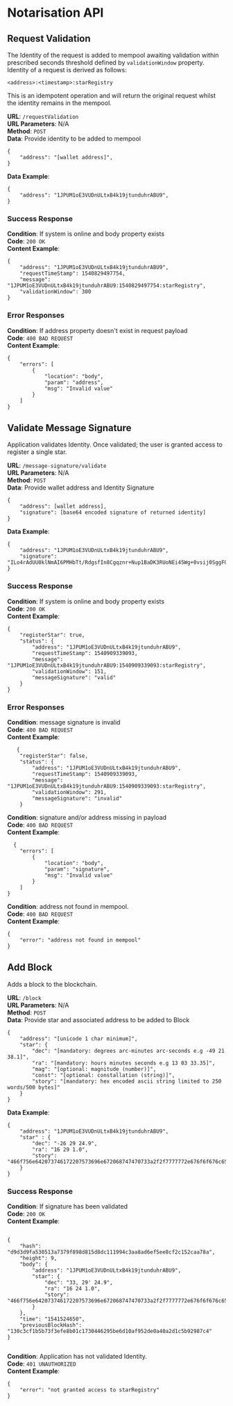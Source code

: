 # Notarisation API

## Request Validation

The Identity of the request is added to mempool awaiting validation within prescribed seconds threshold defined by `validationWindow` property.  Identity of a request is derived as follows:

`````
<address>:<timestamp>:starRegistry

`````

This is an idempotent operation and will return the original request whilst the identity remains in the mempool.
 
 
 **URL**: `/requestValidation`  
**URL Parameters**: N/A  
**Method**: `POST`  
**Data**:  Provide identity to be added to mempool 
 

```
{
	"address": "[wallet address]",
}
```  
**Data Example**:  
   
```
{
	"address": "1JPUM1oE3VUDnULtxB4k19jtunduhrABU9",
}
```
### Success Response

**Condition**: If system is online and body property exists  
**Code**: `200 OK`  
**Content Example**:  

```
{
    "address": "1JPUM1oE3VUDnULtxB4k19jtunduhrABU9",
    "requestTimeStamp": 1540829497754,
    "message": "1JPUM1oE3VUDnULtxB4k19jtunduhrABU9:1540829497754:starRegistry",
    "validationWindow": 300
}
```

### Error Responses

**Condition**: If address property doesn't exist in request payload  
**Code**: `400 BAD REQUEST`  
**Content Example**: 
    
```
{
    "errors": [
        {
            "location": "body",
            "param": "address",
            "msg": "Invalid value"
        }
    ]
}
```

## Validate Message Signature

Application validates Identity.  Once validated; the user is granted access to register a single star.

**URL**: `/message-signature/validate`  
**URL Parameters**: N/A  
**Method**: `POST`   
**Data**: Provide wallet address and Identity Signature


```
{
	"address": [wallet address],
	"signature": [base64 encoded signature of returned identity]
}

```

**Data Example**: 


```
{
	"address": "1JPUM1oE3VUDnULtxB4k19jtunduhrABU9",
	"signature": "ILo4rAdUU0klNmAI6PMHbTt/RdgsfIn8Cgqznr+Nup1BaDK3RUoNEi45Wg+0vsij0SggFO0IhN2HaqazIiR+xec="
}

```

### Success Response

**Condition**: If system is online and body property exists  
**Code**: `200 OK`  
**Content Example**:  

```
{
    "registerStar": true,
    "status": {
        "address": "1JPUM1oE3VUDnULtxB4k19jtunduhrABU9",
        "requestTimeStamp": 1540909339093,
        "message": "1JPUM1oE3VUDnULtxB4k19jtunduhrABU9:1540909339093:starRegistry",
        "validationWindow": 151,
        "messageSignature": "valid"
    }
}
```

### Error Responses

**Condition**: message signature is invalid  
**Code**: `400 BAD REQUEST`  
**Content Example**: 
    
```
   {
    "registerStar": false,
    "status": {
        "address": "1JPUM1oE3VUDnULtxB4k19jtunduhrABU9",
        "requestTimeStamp": 1540909339093,
        "message": "1JPUM1oE3VUDnULtxB4k19jtunduhrABU9:1540909339093:starRegistry",
        "validationWindow": 291,
        "messageSignature": "invalid"
    }
```

**Condition**: signature and/or address missing in payload  
**Code**: `400 BAD REQUEST`  
**Content Example**: 
    
```
  {
    "errors": [
        {
            "location": "body",
            "param": "signature",
            "msg": "Invalid value"
        }
    ]
}
```

**Condition**: address not found in mempool.    
**Code**: `400 BAD REQUEST`  
**Content Example**: 

```
{
	"error": "address not found in mempool"
}
```


## Add Block

Adds a block to the blockchain.

**URL**: `/block`  
**URL Parameters**: N/A  
**Method**: `POST`  
**Data**:  Provide star and associated address to be added to Block  

```
{
	"address": "[unicode 1 char minimum]",
	"star": {
		"dec": "[mandatory: degrees arc-minutes arc-seconds e.g -49 21 38.1]",
		"ra": "[mandatory: hours minutes seconds e.g 13 03 33.35]",
		"mag": "[optional: magnitude (number)]",
		"const": "[optional: constallation (string)]",
		"story": "[mandatory: hex encoded ascii string limited to 250 words/500 bytes]" 
	}
}
```  
**Data Example**:  
   
```
{
	"address": "1JPUM1oE3VUDnULtxB4k19jtunduhrABU9",
	"star" : {
		"dec": "-26 29 24.9",
		"ra": "16 29 1.0",
		"story": "466f756e642073746172207573696e672068747470733a2f2f7777772e676f6f676c652e636f6d2f736b792f0a"
	}
}

```

### Success Response

**Condition**: If signature has been validated  
**Code**: `200 OK`  
**Content Example**: 

```

{
    "hash": "d9d3d9fa530513a7379f898d815d8dc111994c3aa8ad6ef5ee8cf2c152caa78a",
    "height": 9,
    "body": {
        "address": "1JPUM1oE3VUDnULtxB4k19jtunduhrABU9",
        "star": {
            "dec": "33, 29' 24.9",
            "ra": "16 24 1.0",
            "story": "466f756e642073746172207573696e672068747470733a2f2f7777772e676f6f676c652e636f6d2f736b792f0a"
        }
    },
    "time": "1541524650",
    "previousBlockHash": "130c3cf1b5b73f3efe8b01c1730446295be6d10af952de0a40a2d1c5b92987c4"
}


```


**Condition**: Application has not validated Identity.   
**Code**: `401 UNAUTHORIZED`  
**Content Example**: 

```
{
    "error": "not granted access to starRegistry"
}

```
